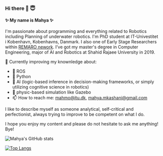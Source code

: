 ### Hi there 👋 :innocent:

#### ✨ My name is Mahya ✨ 

I'm passionate about programming and everything related to Robotics including Planning of underwater robotics. 
I'm PhD student at IT-Univestitet i Kobenhavn, Kobenhavns, Danmark. I also one of Early Stage Researchers within [REMARO nework](https://remaro.eu).
I've got my master's degree in Computer Engineering, major of AI and Robotics at Shahid Rajaee University in 2019.

🌱 Currently improving my knownledge about:

- 🤖 ROS
- 🐍 Python
- 🧠 AI (logic-based inference in decision-making frameworks, or simply utilizing cognitive science in robotics)
- 💬 physic-based simulation like Gazebo
- 📫 How to reach me: mahmo@itu.dk, mahya.mkashani@gmail.com

I like to describe myself as someone analytical, self-critical and perfectionist, always trying to improve to be competent on what I do.

I hope you enjoy my content and please do not hesitate to ask me anything! Bye!

![Mahya's GitHub stats](https://github-readme-stats.vercel.app/api?username=mahyamkashani&count_private=true&show_icons=true&theme=dark)

[![Top Langs](https://github-readme-stats.vercel.app/api/top-langs/?username=mahyamkashani&layout=compact&count_private=true)](https://github.com/mahyamkashani/github-readme-stats&theme=dark&count_private=true)



<!--
**mahyamkashani/mahyamkashani** is a ✨ _special_ ✨ repository because its `README.md` (this file) appears on your GitHub profile.

Here are some ideas to get you started:

- 🔭 I’m currently working on ...
- 🌱 I’m currently learning ...
- 👯 I’m looking to collaborate on ...
- 🤔 I’m looking for help with ...
- 💬 Ask me about ...
- 
- ⚡ Fun fact: ...
-->
